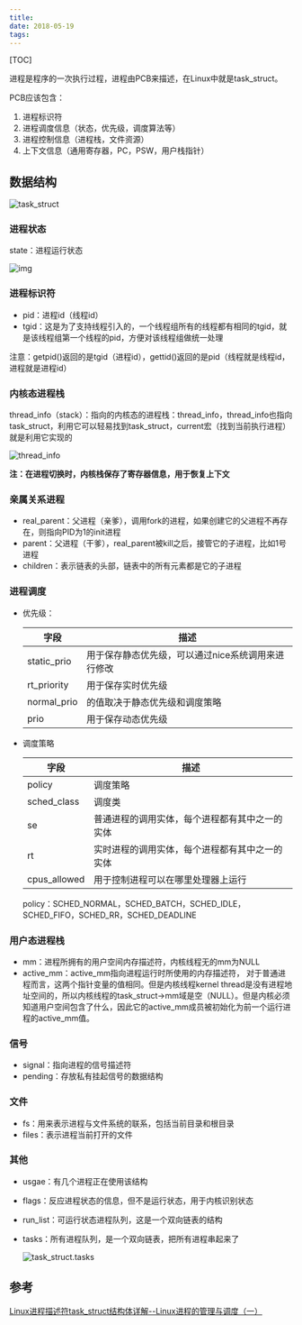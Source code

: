 ```yaml
---
title: 
date: 2018-05-19
tags: 
---
```


[TOC]

进程是程序的一次执行过程，进程由PCB来描述，在Linux中就是task_struct。

PCB应该包含：

1. 进程标识符
2. 进程调度信息（状态，优先级，调度算法等）
3. 进程控制信息（进程栈，文件资源）
4. 上下文信息（通用寄存器，PC，PSW，用户栈指针）

## 数据结构

![task_struct](/Users/sinnera/sinnera.github.io/source/illustrations/task_struct.png)

### 进程状态

state：进程运行状态

![img](/Users/sinnera/sinnera.github.io/source/illustrations/process_state.png)

### 进程标识符

- pid：进程id（线程id）
- tgid：这是为了支持线程引入的，一个线程组所有的线程都有相同的tgid，就是该线程组第一个线程的pid，方便对该线程组做统一处理

注意：getpid()返回的是tgid（进程id），gettid()返回的是pid（线程就是线程id，进程就是进程id）

### 内核态进程栈

thread_info（stack）：指向的内核态的进程栈：thread_info，thread_info也指向task_struct，利用它可以轻易找到task_struct，current宏（找到当前执行进程）就是利用它实现的

![thread_info](/Users/sinnera/sinnera.github.io/source/illustrations/thread_info1.png)

**注：在进程切换时，内核栈保存了寄存器信息，用于恢复上下文**

### 亲属关系进程

- real_parent：父进程（亲爹），调用fork的进程，如果创建它的父进程不再存在，则指向PID为1的init进程
- parent：父进程（干爹），real_parent被kill之后，接管它的子进程，比如1号进程
- children：表示链表的头部，链表中的所有元素都是它的子进程

### 进程调度

- 优先级：

  | 字段        | 描述                                               |
  | ----------- | -------------------------------------------------- |
  | static_prio | 用于保存静态优先级，可以通过nice系统调用来进行修改 |
  | rt_priority | 用于保存实时优先级                                 |
  | normal_prio | 的值取决于静态优先级和调度策略                     |
  | prio        | 用于保存动态优先级                                 |

- 调度策略

  | 字段         | 描述                                           |
  | ------------ | ---------------------------------------------- |
  | policy       | 调度策略                                       |
  | sched_class  | 调度类                                         |
  | se           | 普通进程的调用实体，每个进程都有其中之一的实体 |
  | rt           | 实时进程的调用实体，每个进程都有其中之一的实体 |
  | cpus_allowed | 用于控制进程可以在哪里处理器上运行             |

  policy：SCHED_NORMAL，SCHED_BATCH，SCHED_IDLE，SCHED_FIFO，SCHED_RR，SCHED_DEADLINE

### 用户态进程栈

- mm：进程所拥有的用户空间内存描述符，内核线程无的mm为NULL
- active_mm：active_mm指向进程运行时所使用的内存描述符， 对于普通进程而言，这两个指针变量的值相同。但是内核线程kernel thread是没有进程地址空间的，所以内核线程的task_struct->mm域是空（NULL）。但是内核必须知道用户空间包含了什么，因此它的active_mm成员被初始化为前一个运行进程的active_mm值。

### 信号

- signal：指向进程的信号描述符 
- pending：存放私有挂起信号的数据结构

### 文件

- fs：用来表示进程与文件系统的联系，包括当前目录和根目录
- files：表示进程当前打开的文件

### 其他

- usgae：有几个进程正在使用该结构

- flags：反应进程状态的信息，但不是运行状态，用于内核识别状态

- run_list：可运行状态进程队列，这是一个双向链表的结构

- tasks：所有进程队列，是一个双向链表，把所有进程串起来了

  ![task_struct.tasks](/Users/sinnera/sinnera.github.io/source/illustrations/task_struct.tasks.png)

## 参考

[Linux进程描述符task_struct结构体详解--Linux进程的管理与调度（一）](https://blog.csdn.net/gatieme/article/details/51383272)